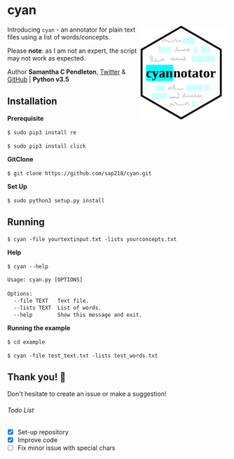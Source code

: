# cyan

<img src="cyan.png" align="right" alt="cyan annotate logo" width="200">

Introducing `cyan` - an annotator for plain text files using a list of words/concepts.

Please **note**: as I am not an expert, the script may not work as expected. 

Author __Samantha C Pendleton__, [Twitter](https://twitter.com/sap218) & [GitHub](https://github.com/sap218) | **Python v3.5**

## Installation

**Prerequisite**

`$ sudo pip3 install re`

`$ sudo pip3 install click`

**GitClone**

`$ git clone https://github.com/sap218/cyan.git`

**Set Up**

`$ sudo python3 setup.py install` 

## Running

```
$ cyan -file yourtextinput.txt -lists yourconcepts.txt
```

**Help**

`$ cyan --help`

```
Usage: cyan.py [OPTIONS]

Options:
  --file TEXT   Text file.
  --lists TEXT  List of words.
  --help        Show this message and exit.
```

**Running the example**

`$ cd example` 

`$ cyan -file test_text.txt -lists test_words.txt`

## Thank you! :abcd:

Don't hesitate to create an issue or make a suggestion!

###### Todo List
- [x] Set-up repository
- [x] Improve code
- [ ] Fix minor issue with special chars
